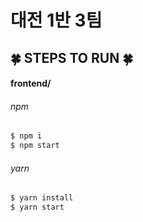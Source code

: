 # 대전 1반 3팀

## :four_leaf_clover: STEPS TO RUN :four_leaf_clover:

#### frontend/

###### npm

```bash
$ npm i
$ npm start
```

###### yarn

```bash
$ yarn install
$ yarn start
```

